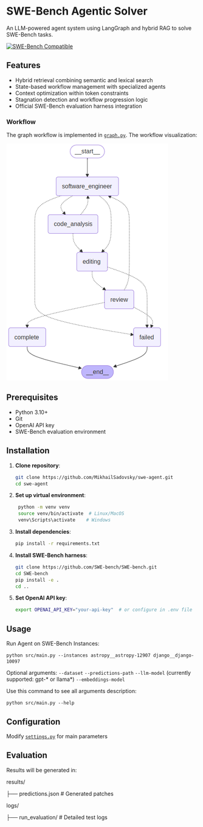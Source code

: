 # SWE-Bench Agentic Solver

An LLM-powered agent system using LangGraph and hybrid RAG to solve SWE-Bench tasks.

[![SWE-Bench Compatible](https://img.shields.io/badge/SWE--Bench-Verified-blue)](https://github.com/SWE-bench/SWE-bench)

## Features

- Hybrid retrieval combining semantic and lexical search
- State-based workflow management with specialized agents
- Context optimization within token constraints
- Stagnation detection and workflow progression logic
- Official SWE-Bench evaluation harness integration

### Workflow

The graph workflow is implemented in [`graph.py`](src/workflows/graph.py). The workflow visualization:

![Workflow Visualization](media/workflow_graph.png)

## Prerequisites

- Python 3.10+
- Git
- OpenAI API key
- SWE-Bench evaluation environment

## Installation

1. **Clone repository**:
   ```bash
   git clone https://github.com/MikhailSadovsky/swe-agent.git
   cd swe-agent

2. **Set up virtual environment**:
   ```bash
    python -m venv venv
    source venv/bin/activate  # Linux/MacOS
    venv\Scripts\activate    # Windows

3. **Install dependencies**:
    ```bash
    pip install -r requirements.txt

4. **Install SWE-Bench harness**:
    ```bash
    git clone https://github.com/SWE-bench/SWE-bench.git
    cd SWE-bench
    pip install -e .
    cd ..

5. **Set OpenAI API key**:
    ```bash
    export OPENAI_API_KEY="your-api-key"  # or configure in .env file

## Usage

Run Agent on SWE-Bench Instances:

    
    python src/main.py --instances astropy__astropy-12907 django__django-10097

Optional arguments:
    `--dataset`
    `--predictions-path`
    `--llm-model` (currently supported: gpt-* or llama*)
    `--embeddings-model`

Use this command to see all arguments description:

    python src/main.py --help
## Configuration

Modify [`settings.py`](src/config/settings.py) for main parameters

## Evaluation

Results will be generated in:

results/

├── predictions.json      # Generated patches

logs/

├── run_evaluation/      # Detailed test logs
